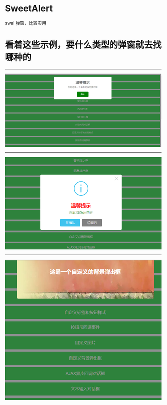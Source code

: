 # SweetAlert
swal 弹窗，比较实用

# 看着这些示例，要什么类型的弹窗就去找哪种的
---
![Image text](https://raw.githubusercontent.com/chenxingxing6/SweetAlert/master/imgs/100.png)

---
![Image text](https://raw.githubusercontent.com/chenxingxing6/SweetAlert/master/imgs/101.png)

---
![Image text](https://raw.githubusercontent.com/chenxingxing6/SweetAlert/master/imgs/102.png)